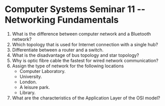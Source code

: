 # Computer Systems Seminar 11 -- Networking Fundamentals

1. What is the difference between computer network and a Bluetooth network?
2. Which topology that is used for Internet connection with a single hub?
3. Differentiate between a router and a switch.
4. What is the disadvantage of bus topology and star topology?
5. Why is optic fibre cable the fastest for wired network communication?
6. Assign the type of network for the following locations
   - Computer Laboratory.
   - University.
   - London.
   - A leisure park.
   - Library.
7. What are the characteristics of the Application Layer of the OSI model?

